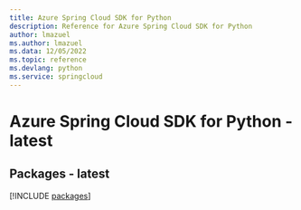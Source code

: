 ```yaml
---
title: Azure Spring Cloud SDK for Python
description: Reference for Azure Spring Cloud SDK for Python
author: lmazuel
ms.author: lmazuel
ms.data: 12/05/2022
ms.topic: reference
ms.devlang: python
ms.service: springcloud
---
```

# Azure Spring Cloud SDK for Python - latest
## Packages - latest
[!INCLUDE [packages](spring-cloud-index.md)]